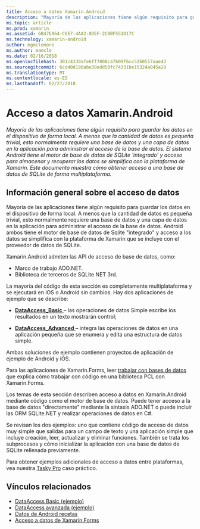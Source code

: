```yaml
---
title: Acceso a datos Xamarin.Android
description: "Mayoría de las aplicaciones tiene algún requisito para guardar los datos en el dispositivo de forma local. A menos que la cantidad de datos es pequeña trivial, esto normalmente requiere una base de datos y una capa de datos en la aplicación para administrar el acceso de la base de datos.  El sistema Android tiene el motor de base de datos de SQLite 'integrado' y acceso para almacenar y recuperar los datos se simplifica con la plataforma de Xamarin. Este documento muestra cómo obtener acceso a una base de datos de SQLite de forma multiplataforma."
ms.topic: article
ms.prod: xamarin
ms.assetid: 6B47E864-C6E7-4AA2-8DEF-2C8BF551D17C
ms.technology: xamarin-android
author: mgmclemore
ms.author: mamcle
ms.date: 02/16/2018
ms.openlocfilehash: 301c4330afe6ff7808ca7b09f6cc5260517aae43
ms.sourcegitcommit: 6cd40d190abe38edd50fc74331be15324a845a28
ms.translationtype: MT
ms.contentlocale: es-ES
ms.lasthandoff: 02/27/2018
---
```

# <a name="xamarinandroid-data-access"></a>Acceso a datos Xamarin.Android

_Mayoría de las aplicaciones tiene algún requisito para guardar los datos en el dispositivo de forma local. A menos que la cantidad de datos es pequeña trivial, esto normalmente requiere una base de datos y una capa de datos en la aplicación para administrar el acceso de la base de datos.  El sistema Android tiene el motor de base de datos de SQLite 'integrado' y acceso para almacenar y recuperar los datos se simplifica con la plataforma de Xamarin. Este documento muestra cómo obtener acceso a una base de datos de SQLite de forma multiplataforma._

## <a name="data-access-overview"></a>Información general sobre el acceso de datos

Mayoría de las aplicaciones tiene algún requisito para guardar los datos en el dispositivo de forma local. A menos que la cantidad de datos es pequeña trivial, esto normalmente requiere una base de datos y una capa de datos en la aplicación para administrar el acceso de la base de datos. Android ambos tiene el motor de base de datos de Sqlite "integrado" y acceso a los datos se simplifica con la plataforma de Xamarin que se incluye con el proveedor de datos de SQLite.

Xamarin.Android admiten las API de acceso de base de datos, como:

-  Marco de trabajo ADO.NET.
-  Biblioteca de terceros de SQLite NET 3rd.

La mayoría del código de esta sección es completamente multiplataforma y se ejecutará en iOS o Android sin cambios. Hay dos aplicaciones de ejemplo que se describe:

-  [**DataAccess_Basic** ](https://github.com/xamarin/mobile-samples/tree/master/DataAccess/Basic) &ndash; las operaciones de datos Simple escribe los resultados en un texto mostrarán control;

-  [**DataAccess_Advanced** ](https://github.com/xamarin/mobile-samples/tree/master/DataAccess/Advanced) &ndash; integra las operaciones de datos en una aplicación pequeña que se enumera y edita una estructura de datos simple.

Ambas soluciones de ejemplo contienen proyectos de aplicación de ejemplo de Android y iOS.

Para las aplicaciones de Xamarin.Forms, leer [trabajar con bases de datos](~/xamarin-forms/app-fundamentals/databases.md) que explica cómo trabajar con código en una biblioteca PCL con Xamarin.Forms.

Los temas de esta sección describen acceso a datos en Xamarin.Android mediante código como el motor de base de datos. Puede tener acceso a la base de datos "directamente" mediante la sintaxis ADO.NET o puede incluir las ORM SQLite.NET y realizar operaciones de datos en C#.

Se revisan los dos ejemplos: uno que contiene código de acceso de datos muy simple que salidas para un campo de texto y una aplicación simple que incluye creación, leer, actualizar y eliminar funciones. También se trata los subprocesos y cómo inicializar la aplicación con una base de datos de SQLite rellenada previamente.

Para obtener ejemplos adicionales de acceso a datos entre plataformas, vea nuestra [Tasky Pro](~/cross-platform/app-fundamentals/building-cross-platform-applications/case-study-tasky.md) caso práctico.


## <a name="related-links"></a>Vínculos relacionados

- [DataAccess Basic (ejemplo)](https://github.com/xamarin/mobile-samples/tree/master/DataAccess/Basic)
- [DataAccess avanzada (ejemplo)](https://github.com/xamarin/mobile-samples/tree/master/DataAccess/Advanced)
- [Datos de Android recetas](https://developer.xamarin.com/recipes/android/data/)
- [Acceso a datos de Xamarin.Forms](~/xamarin-forms/app-fundamentals/databases.md)
